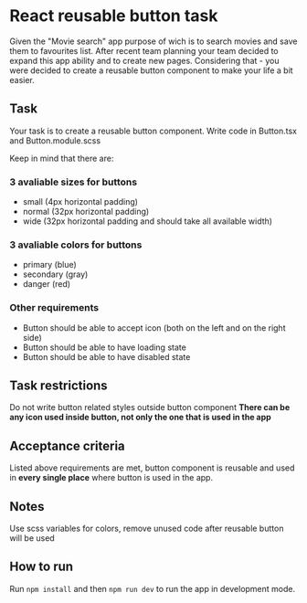# React reusable button task

Given the "Movie search" app purpose of wich is to search movies and save them to favourites list.
After recent team planning your team decided to expand this app ability and to create new pages.
Considering that - you were decided to create a reusable button component to make your life a bit easier.

## Task

Your task is to create a reusable button component. Write code in Button.tsx and Button.module.scss

Keep in mind that there are:

### 3 avaliable sizes for buttons
- small (4px horizontal padding)
- normal (32px horizontal padding)
- wide (32px horizontal padding and should take all available width)

### 3 avaliable colors for buttons
- primary (blue)
- secondary (gray)
- danger (red)

### Other requirements
- Button should be able to accept icon (both on the left and on the right side)
- Button should be able to have loading state
- Button should be able to have disabled state

## Task restrictions

Do not write button related styles outside button component
**There can be any icon used inside button, not only the one that is used in the app**

## Acceptance criteria

Listed above requirements are met, button component is reusable and used in **every single place** where button is used in the app.

## Notes

Use scss variables for colors, remove unused code after reusable button will be used

## How to run

Run `npm install` and then `npm run dev` to run the app in development mode.
